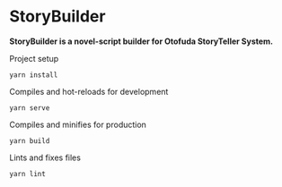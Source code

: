 # StoryBuilder

**StoryBuilder is a novel-script builder for Otofuda StoryTeller System.**

Project setup

```
yarn install
```

Compiles and hot-reloads for development

```
yarn serve
```

Compiles and minifies for production

```
yarn build
```

Lints and fixes files

```
yarn lint
```

